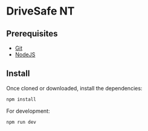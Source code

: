 # DriveSafe NT

## Prerequisites ##

* [Git](https://git-scm.com/downloads)
* [NodeJS](https://nodejs.org/en/download/)

## Install ##

Once cloned or downloaded, install the dependencies:

```bash
npm install
```

For development:

```bash
npm run dev
```